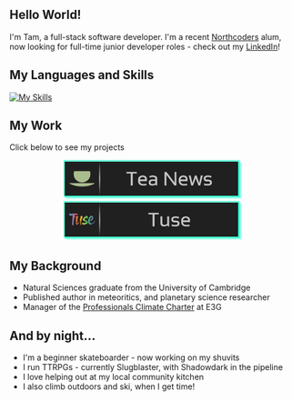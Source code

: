 ## Hello World!

I'm Tam, a full-stack software developer. I'm a recent [Northcoders](https://www.northcoders.com/) alum, now looking for full-time junior developer roles - check out my [LinkedIn](linkedin.com/in/t-n-ba5a003b/)!

## My Languages and Skills

[![My Skills](https://skillicons.dev/icons?i=js,nodejs,npm,html,css,react,express,jest,postgres,git,github,vite,styledcomponents,threejs,vscode&perline=10)](https://skillicons.dev)

## My Work

Click below to see my projects

<!-- [![Tuse](./images/Tuse-badge.png)][Tuse-github]
[![Tea News](./images/Tea-news-badge.png)][Tea-News-github] -->

<div align="center" display="flex" justify-content="center">
  <a href="https://github.com/TamNorth/tea-news#readme">
    <img src="images/Tea-news-badge.png" alt="Tea News badge"> 
  </a>
  <a href="https://github.com/uimran19/Tuse#readme">
    <img src="images/Tuse-badge.png" alt="Tuse badge"> 
  </a>
</div>

## My Background

- Natural Sciences graduate from the University of Cambridge
- Published author in meteoritics, and planetary science researcher
- Manager of the [Professionals Climate Charter](https://professionalsclimatecharter.org/) at E3G

## And by night...

- I'm a beginner skateboarder - now working on my shuvits
- I run TTRPGs - currently Slugblaster, with Shadowdark in the pipeline
- I love helping out at my local community kitchen
- I also climb outdoors and ski, when I get time!

<!--
**TamNorth/TamNorth** is a ✨ _special_ ✨ repository because its `README.md` (this file) appears on your GitHub profile.

Here are some ideas to get you started:

- 🔭 I’m currently working on ...
- 🌱 I’m currently learning ...
- 👯 I’m looking to collaborate on ...
- 🤔 I’m looking for help with ...
- 💬 Ask me about ...
- 📫 How to reach me: ...
- 😄 Pronouns: ...
- ⚡ Fun fact: ...
-->

<!-- Definitions -->

[Tuse-github]: https://github.com/uimran19/Tuse#readme
[Tea-News-github]: https://github.com/TamNorth/tea-news#readme
